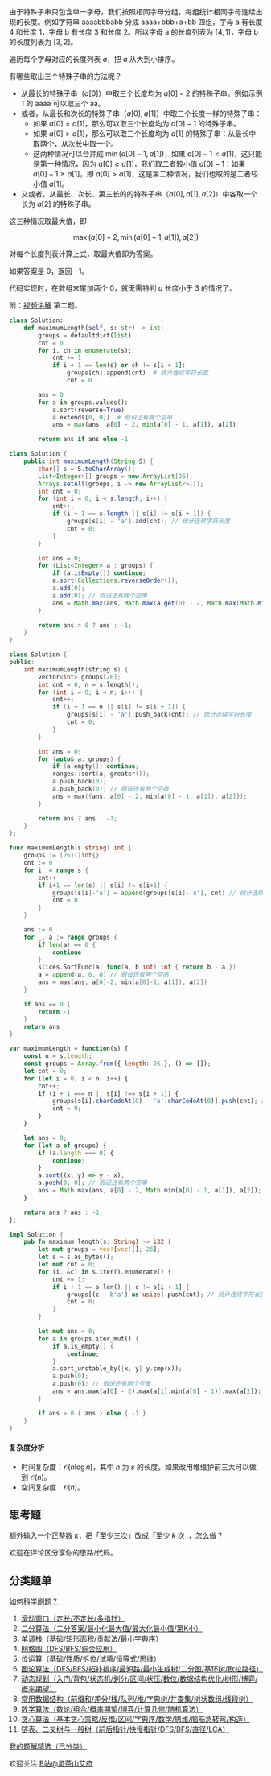 由于特殊子串只包含单一字母，我们按照相同字母分组，每组统计相同字母连续出现的长度。例如字符串 aaaabbbabb 分成 aaaa+bbb+a+bb 四组，字母 a 有长度 $4$ 和长度 $1$，字母 b 有长度 $3$ 和长度 $2$。所以字母 a 的长度列表为 $[4,1]$，字母 b 的长度列表为 $[3,2]$。

遍历每个字母对应的长度列表 $a$，把 $a$ 从大到小排序。

有哪些取出三个特殊子串的方法呢？

- 从最长的特殊子串（$a[0]$）中取三个长度均为 $a[0]-2$ 的特殊子串。例如示例 1 的 aaaa 可以取三个 aa。
- 或者，从最长和次长的特殊子串（$a[0],a[1]$）中取三个长度一样的特殊子串：
  - 如果 $a[0]=a[1]$，那么可以取三个长度均为 $a[0]-1$ 的特殊子串。
  - 如果 $a[0]>a[1]$，那么可以取三个长度均为 $a[1]$ 的特殊子串：从最长中取两个，从次长中取一个。
  - 这两种情况可以合并成 $\min(a[0]-1, a[1])$，如果 $a[0]-1 < a[1]$，这只能是第一种情况，因为 $a[0]\ge a[1]$，我们取二者较小值 $a[0]-1$；如果 $a[0]-1\ge a[1]$，即 $a[0] > a[1]$，这是第二种情况，我们也取的是二者较小值 $a[1]$。
- 又或者，从最长、次长、第三长的的特殊子串（$a[0],a[1],a[2]$）中各取一个长为 $a[2]$ 的特殊子串。

这三种情况取最大值，即

$$
\max(a[0]-2, \min(a[0]-1, a[1]), a[2])
$$

对每个长度列表计算上式，取最大值即为答案。

如果答案是 $0$，返回 $-1$。

代码实现时，在数组末尾加两个 $0$，就无需特判 $a$ 长度小于 $3$ 的情况了。

附：[视频讲解](https://www.bilibili.com/video/BV1XG411B7bX?t=1m44s) 第二题。

```py [sol-Python3]
class Solution:
    def maximumLength(self, s: str) -> int:
        groups = defaultdict(list)
        cnt = 0
        for i, ch in enumerate(s):
            cnt += 1
            if i + 1 == len(s) or ch != s[i + 1]:
                groups[ch].append(cnt)  # 统计连续字符长度
                cnt = 0

        ans = 0
        for a in groups.values():
            a.sort(reverse=True)
            a.extend([0, 0])  # 假设还有两个空串
            ans = max(ans, a[0] - 2, min(a[0] - 1, a[1]), a[2])

        return ans if ans else -1
```

```java [sol-Java]
class Solution {
    public int maximumLength(String S) {
        char[] s = S.toCharArray();
        List<Integer>[] groups = new ArrayList[26];
        Arrays.setAll(groups, i -> new ArrayList<>());
        int cnt = 0;
        for (int i = 0; i < s.length; i++) {
            cnt++;
            if (i + 1 == s.length || s[i] != s[i + 1]) {
                groups[s[i] - 'a'].add(cnt); // 统计连续字符长度
                cnt = 0;
            }
        }

        int ans = 0;
        for (List<Integer> a : groups) {
            if (a.isEmpty()) continue;
            a.sort(Collections.reverseOrder());
            a.add(0);
            a.add(0); // 假设还有两个空串
            ans = Math.max(ans, Math.max(a.get(0) - 2, Math.max(Math.min(a.get(0) - 1, a.get(1)), a.get(2))));
        }

        return ans > 0 ? ans : -1;
    }
}
```

```cpp [sol-C++]
class Solution {
public:
    int maximumLength(string s) {
        vector<int> groups[26];
        int cnt = 0, n = s.length();
        for (int i = 0; i < n; i++) {
            cnt++;
            if (i + 1 == n || s[i] != s[i + 1]) {
                groups[s[i] - 'a'].push_back(cnt); // 统计连续字符长度
                cnt = 0;
            }
        }

        int ans = 0;
        for (auto& a: groups) {
            if (a.empty()) continue;
            ranges::sort(a, greater());
            a.push_back(0);
            a.push_back(0); // 假设还有两个空串
            ans = max({ans, a[0] - 2, min(a[0] - 1, a[1]), a[2]});
        }

        return ans ? ans : -1;
    }
};
```

```go [sol-Go]
func maximumLength(s string) int {
    groups := [26][]int{}
    cnt := 0
    for i := range s {
        cnt++
        if i+1 == len(s) || s[i] != s[i+1] {
            groups[s[i]-'a'] = append(groups[s[i]-'a'], cnt) // 统计连续字符长度
            cnt = 0
        }
    }

    ans := 0
    for _, a := range groups {
        if len(a) == 0 {
            continue
        }
        slices.SortFunc(a, func(a, b int) int { return b - a })
        a = append(a, 0, 0) // 假设还有两个空串
        ans = max(ans, a[0]-2, min(a[0]-1, a[1]), a[2])
    }

    if ans == 0 {
        return -1
    }
    return ans
}
```

```js [sol-JavaScript]
var maximumLength = function(s) {
    const n = s.length;
    const groups = Array.from({ length: 26 }, () => []);
    let cnt = 0;
    for (let i = 0; i < n; i++) {
        cnt++;
        if (i + 1 === n || s[i] !== s[i + 1]) {
            groups[s[i].charCodeAt(0) - 'a'.charCodeAt(0)].push(cnt); // 统计连续字符长度
            cnt = 0;
        }
    }

    let ans = 0;
    for (let a of groups) {
        if (a.length === 0) {
            continue;
        }
        a.sort((x, y) => y - x);
        a.push(0, 0); // 假设还有两个空串
        ans = Math.max(ans, a[0] - 2, Math.min(a[0] - 1, a[1]), a[2]);
    }

    return ans ? ans : -1;
};
```

```rust [sol-Rust]
impl Solution {
    pub fn maximum_length(s: String) -> i32 {
        let mut groups = vec![vec![]; 26];
        let s = s.as_bytes();
        let mut cnt = 0;
        for (i, &c) in s.iter().enumerate() {
            cnt += 1;
            if i + 1 == s.len() || c != s[i + 1] {
                groups[(c - b'a') as usize].push(cnt); // 统计连续字符长度
                cnt = 0;
            }
        }

        let mut ans = 0;
        for a in groups.iter_mut() {
            if a.is_empty() {
                continue;
            }
            a.sort_unstable_by(|x, y| y.cmp(x));
            a.push(0);
            a.push(0); // 假设还有两个空串
            ans = ans.max(a[0] - 2).max(a[1].min(a[0] - 1)).max(a[2]);
        }

        if ans > 0 { ans } else { -1 }
    }
}
```

#### 复杂度分析

- 时间复杂度：$\mathcal{O}(n\log n)$，其中 $n$ 为 $s$ 的长度。如果改用堆维护前三大可以做到 $\mathcal{O}(n)$。
- 空间复杂度：$\mathcal{O}(n)$。

## 思考题

额外输入一个正整数 $k$，把「至少三次」改成「至少 $k$ 次」，怎么做？

欢迎在评论区分享你的思路/代码。

## 分类题单

[如何科学刷题？](https://leetcode.cn/circle/discuss/RvFUtj/)

1. [滑动窗口（定长/不定长/多指针）](https://leetcode.cn/circle/discuss/0viNMK/)
2. [二分算法（二分答案/最小化最大值/最大化最小值/第K小）](https://leetcode.cn/circle/discuss/SqopEo/)
3. [单调栈（基础/矩形面积/贡献法/最小字典序）](https://leetcode.cn/circle/discuss/9oZFK9/)
4. [网格图（DFS/BFS/综合应用）](https://leetcode.cn/circle/discuss/YiXPXW/)
5. [位运算（基础/性质/拆位/试填/恒等式/思维）](https://leetcode.cn/circle/discuss/dHn9Vk/)
6. [图论算法（DFS/BFS/拓扑排序/最短路/最小生成树/二分图/基环树/欧拉路径）](https://leetcode.cn/circle/discuss/01LUak/)
7. [动态规划（入门/背包/状态机/划分/区间/状压/数位/数据结构优化/树形/博弈/概率期望）](https://leetcode.cn/circle/discuss/tXLS3i/)
8. [常用数据结构（前缀和/差分/栈/队列/堆/字典树/并查集/树状数组/线段树）](https://leetcode.cn/circle/discuss/mOr1u6/)
9. [数学算法（数论/组合/概率期望/博弈/计算几何/随机算法）](https://leetcode.cn/circle/discuss/IYT3ss/)
10. [贪心算法（基本贪心策略/反悔/区间/字典序/数学/思维/脑筋急转弯/构造）](https://leetcode.cn/circle/discuss/g6KTKL/)
11. [链表、二叉树与一般树（前后指针/快慢指针/DFS/BFS/直径/LCA）](https://leetcode.cn/circle/discuss/K0n2gO/)

[我的题解精选（已分类）](https://github.com/EndlessCheng/codeforces-go/blob/master/leetcode/SOLUTIONS.md)

欢迎关注 [B站@灵茶山艾府](https://space.bilibili.com/206214)

